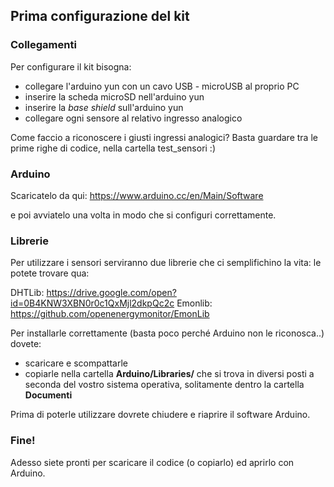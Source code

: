 ## Prima configurazione del kit

### Collegamenti
Per configurare il kit bisogna:
* collegare l'arduino yun con un cavo USB - microUSB al proprio PC
* inserire la scheda microSD nell'arduino yun
* inserire la *base shield* sull'arduino yun
* collegare ogni sensore al relativo ingresso analogico

Come faccio a riconoscere i giusti ingressi analogici? 
Basta guardare tra le prime righe di codice, nella cartella test_sensori :)

### Arduino
Scaricatelo da qui:
https://www.arduino.cc/en/Main/Software

e poi avviatelo una volta in modo che si configuri correttamente.

### Librerie
Per utilizzare i sensori serviranno due librerie che ci semplifichino la vita:
le potete trovare qua:

DHTLib: https://drive.google.com/open?id=0B4KNW3XBN0r0c1QxMjl2dkpQc2c
Emonlib: https://github.com/openenergymonitor/EmonLib

Per installarle correttamente (basta poco perché Arduino non le riconosca..) dovete:
* scaricare e scompattarle
* copiarle nella cartella **Arduino/Libraries/** che si trova in diversi posti a seconda del vostro sistema operativa, solitamente dentro la cartella **Documenti**

Prima di poterle utilizzare dovrete chiudere e riaprire il software Arduino.

### Fine!
Adesso siete pronti per scaricare il codice (o copiarlo) ed aprirlo con Arduino.



